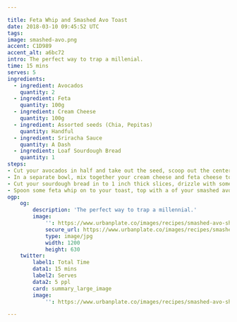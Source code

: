 ```yaml
---

title: Feta Whip and Smashed Avo Toast
date: 2018-03-10 09:45:52 UTC
tags:
image: smashed-avo.png
accent: C1D989
accent_alt: a6bc72
intro: The perfect way to trap a millenial. 
time: 15 mins
serves: 5
ingredients:
  - ingredient: Avocados
    quantity: 2
  - ingredient: Feta
    quantity: 100g
  - ingredient: Cream Cheese
    quantity: 100g
  - ingredient: Assorted seeds (Chia, Pepitas)
    quantity: Handful
  - ingredient: Sriracha Sauce
    quantity: A Dash
  - ingredient: Loaf Sourdough Bread
    quantity: 1
steps:
- Cut your avocados in half and take out the seed, scoop out the center in to a bowl and break down with a fork. Add a pinch of salt and freshly cracked pepper and mix.
- In a separate bowl, mix together your cream cheese and feta cheese together until it forms a smooth paste (you could use a food processor or blender to go even smoother).
- Cut your sourdough bread in to 1 inch thick slices, drizzle with some olive oil and gently pan fry (or grill) on medium-high heat.
- Spoon some feta whip on to your toast, top with a of your smashed avo. Add a sprinkle of your assorted seeds and a dash of Sriracha sauce.
ogp:
    og:
        description: 'The perfect way to trap a millennial.'
        image:
            '': https://www.urbanplate.co/images/recipes/smashed-avo-share.jpg
            secure_url: https://www.urbanplate.co/images/recipes/smashed-avo-share.jpg
            type: image/jpg
            width: 1200
            height: 630
    twitter:
        label1: Total Time
        data1: 15 mins
        label2: Serves
        data2: 5 ppl
        card: summary_large_image
        image:
            '': https://www.urbanplate.co/images/recipes/smashed-avo-share.jpg

---
```

